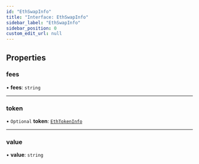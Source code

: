 ```yaml
---
id: "EthSwapInfo"
title: "Interface: EthSwapInfo"
sidebar_label: "EthSwapInfo"
sidebar_position: 0
custom_edit_url: null
---
```


## Properties

### fees

• **fees**: `string`

___

### token

• `Optional` **token**: [`EthTokenInfo`](EthTokenInfo.md)

___

### value

• **value**: `string`
